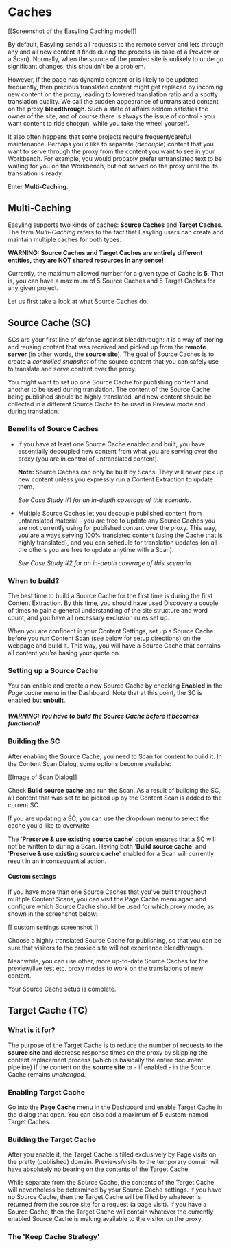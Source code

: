 # Caches


[[Screenshot of the Easyling Caching model]]

By default, Easyling sends all requests to the remote server and lets
through any and all new content it finds during the process (in case
of a Preview or a Scan). Normally, when the source of the proxied site
is unlikely to undergo significant changes, this shouldn't be a
problem.

However, if the page has dynamic content or is likely to be updated
frequently, then precious translated content might get replaced by
incoming new content on the proxy, leading to lowered translation
ratio and a spotty translation quality. We call the sudden appearance
of untranslated content on the proxy **bleedthrough**. Such a state of
affairs seldom satisfies the owner of the site, and of course there is
always the issue of control - you want content to ride shotgun, while
you take the wheel yourself.

It also often happens that some projects require frequent/careful
maintenance. Perhaps you'd like to separate (_decouple_) content that
you want to serve through the proxy from the content you want to see
in your Workbench. For example, you would probably prefer untranslated
text to be waiting for you on the Workbench, but not served on the
proxy until the its translation is ready.

Enter **Multi-Caching**.

## Multi-Caching

Easyling supports two kinds of caches: **Source Caches** and **Target
Caches**. The term _Multi-Caching_ refers to the fact that Easyling
users can create and maintain multiple caches for both types.

**WARNING: Source Caches and Target Caches are entirely different
entities, they are NOT shared resources in any sense!**

Currently, the maximum allowed number for a given type of Cache is
**5**. That is, you can have a maximum of 5 Source Caches and 5 Target
Caches for any given project.

Let us first take a look at what Source Caches do.

## Source Cache (SC)

SCs are your first line of defense against bleedthrough: it is a way
of storing and reusing content that was received and picked up from
the **remote server** (in other words, the **source site**). The goal
of Source Caches is to create a _controlled snapshot_ of the source
content that you can safely use to translate and serve content over
the proxy.

You might want to set up one Source Cache for publishing content and
another to be used during translation. The content of the Source Cache
being published should be highly translated, and new content should be
collected in a different Source Cache to be used in Preview mode and
during translation.

### Benefits of Source Caches

- If you have at least one Source Cache enabled and built, you have
  essentially decoupled new content from what you are serving over the
  proxy (you are in control of untranslated content). 
  
  **Note:** Source Caches can only be built by Scans. They will
  never pick up new content unless you expressly run a Content
  Extraction to update them.
  
  _See Case Study #1 for an in-depth coverage of this scenario._
  
- Multiple Source Caches let you decouple published content from
  untranslated material - you are free to update any Source Caches you
  are not currently using for published content over the proxy. This
  way, you are always serving 100% translated content (using the Cache
  that is highly translated), and you can schedule for translation
  updates (on all the others you are free to update anytime with a
  Scan).
  
  _See Case Study #2 for an in-depth coverage of this scenario._

### When to build?

The best time to build a Source Cache for the first time is during the
first Content Extraction. By this time, you should have used Discovery
a couple of times to gain a general understanding of the site
structure and word count, and you have all necessary exclusion rules
set up.

When you are confident in your Content Settings, set up a Source Cache
before you run Content Scan (see below for setup directions) on the
webpage and build it. This way, you will have a Source Cache that
contains all content you're basing your quote on.

### Setting up a Source Cache

You can enable and create a new Source Cache by checking **Enabled**
in the _Page cache_ menu in the Dashboard. Note that at this point,
the SC is enabled but **unbuilt**.

##### WARNING: You have to build the Source Cache before it becomes functional!

### Building the SC

After enabling the Source Cache, you need to Scan for content to build
it. In the Content Scan Dialog, some options become available:

[[Image of Scan Dialog]]

Check **Build source cache** and run the Scan. As a result of building
the SC, all content that was set to be picked up by the Content Scan
is added to the current SC. 

If you are updating a SC, you can use the dropdown menu to select the
cache you'd like to overwrite.

The '**Preserve & use existing source cache**' option ensures that a
SC will not be written to during a Scan. Having both '**Build source
cache**' and '**Preserve & use existing source cache**' enabled for a
Scan will currently result in an inconsequential action.

#### Custom settings

If you have more than one Source Caches that you've built throughout
multiple Content Scans, you can visit the Page Cache menu again and
configure which Source Cache should be used for which proxy mode, as
shown in the screenshot below:

[[ custom settings screenshot ]]

Choose a highly translated Source Cache for publishing, so that you
can be sure that visitors to the proxied site will not experience
bleedthrough.

Meanwhile, you can use other, more up-to-date Source Caches for the
preview/live test etc. proxy modes to work on the translations of new
content.

Your Source Cache setup is complete.

## Target Cache (TC)

### What is it for?

The purpose of the Target Cache is to reduce the number of requests to
the **source site** and decrease response times on the proxy by
skipping the content replacement process (which is basically the
entire document pipeline) if the content on the **source site** or -
if enabled - in the Source Cache remains _unchanged_.

### Enabling Target Cache

Go into the **Page Cache** menu in the Dashboard and enable Target
Cache in the dialog that open. You can also add a maximum of **5**
custom-named Target Caches.

### Building the Target Cache

After you enable it, the Target Cache is filled exclusively by Page
visits on the pretty (published) domain. Previews/visits to the
temporary domain will have absolutely no bearing on the contents of
the Target Cache.

While separate from the Source Cache, the contents of the Target Cache
will nevertheless be determined by your Source Cache settings. If you
have no Source Cache, then the Target Cache will be filled by whatever
is returned from the source site for a request (a page visit). If you
have a Source Cache, then the Target Cache will contain whatever the
currently enabled Source Cache is making available to the visitor on
the proxy.

### The 'Keep Cache Strategy'
